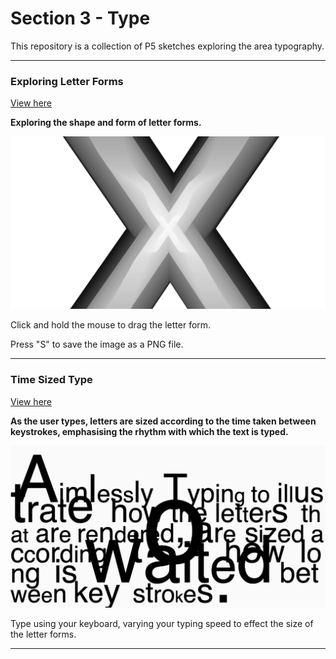 # Section 3 - Type

This repository is a collection of P5 sketches exploring the area typography.

---

### Exploring Letter Forms

[View here](01_size_shape/build/)

**Exploring the shape and form of letter forms.**

![alt text](01_size_shape/images/01.png "image")

Click and hold the mouse to drag the letter form.

Press "S" to save the image as a PNG file.

---

### Time Sized Type

[View here](02_time_based_type/build/)

**As the user types, letters are sized according to the time taken between keystrokes, emphasising the rhythm with which the text is typed.**

![alt text](02_time_based_type/images/01.png "image")

Type using your keyboard, varying your typing speed to effect the size of the letter forms.

---
